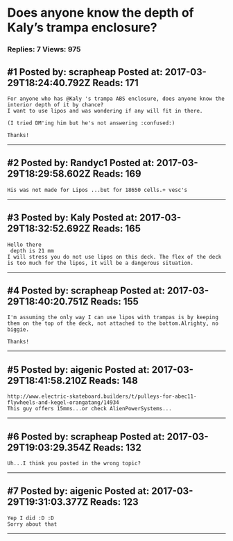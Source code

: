 # Does anyone know the depth of Kaly&rsquo;s trampa enclosure?

### Replies: 7 Views: 975

## \#1 Posted by: scrapheap Posted at: 2017-03-29T18:24:40.792Z Reads: 171

```
For anyone who has @Kaly 's trampa ABS enclosure, does anyone know the interior depth of it by chance?
I want to use lipos and was wondering if any will fit in there.

(I tried DM'ing him but he's not answering :confused:)

Thanks!
```

---
## \#2 Posted by: Randyc1 Posted at: 2017-03-29T18:29:58.602Z Reads: 169

```
His was not made for Lipos ...but for 18650 cells.+ vesc's
```

---
## \#3 Posted by: Kaly Posted at: 2017-03-29T18:32:52.692Z Reads: 165

```
Hello there
 depth is 21 mm
I will stress you do not use lipos on this deck. The flex of the deck is too much for the lipos, it will be a dangerous situation.
```

---
## \#4 Posted by: scrapheap Posted at: 2017-03-29T18:40:20.751Z Reads: 155

```
I'm assuming the only way I can use lipos with trampas is by keeping them on the top of the deck, not attached to the bottom.Alrighty, no biggie.

Thanks!
```

---
## \#5 Posted by: aigenic Posted at: 2017-03-29T18:41:58.210Z Reads: 148

```
http://www.electric-skateboard.builders/t/pulleys-for-abec11-flywheels-and-kegel-orangatang/14934 
This guy offers 15mms...or check AlienPowerSystems...
```

---
## \#6 Posted by: scrapheap Posted at: 2017-03-29T19:03:29.354Z Reads: 132

```
Uh...I think you posted in the wrong topic?
```

---
## \#7 Posted by: aigenic Posted at: 2017-03-29T19:31:03.377Z Reads: 123

```
Yep I did :D :D 
Sorry about that
```

---
